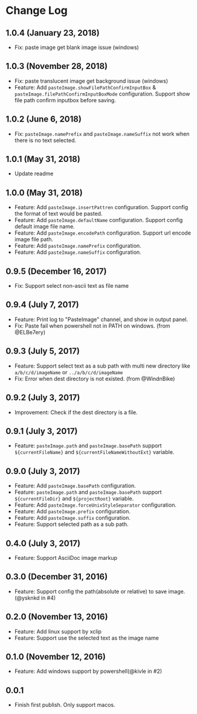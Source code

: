 # Change Log

## 1.0.4 (January 23, 2018)

- Fix: paste image get blank image issue (windows)

## 1.0.3 (November 28, 2018)

- Fix: paste translucent image get background issue (windows)
- Feature: Add `pasteImage.showFilePathConfirmInputBox` & `pasteImage.filePathConfirmInputBoxMode` configuration. Support show file path confirm inputbox before saving.

## 1.0.2 (June 6, 2018)

- Fix: `pasteImage.namePrefix` and `pasteImage.nameSuffix` not work when there is no text selected.

## 1.0.1 (May 31, 2018)

- Update readme

## 1.0.0 (May 31, 2018)

- Feature: Add `pasteImage.insertPattren` configuration. Support config the format of text would be pasted.
- Feature: Add `pasteImage.defaultName` configuration. Support config default image file name.
- Feature: Add `pasteImage.encodePath` configuration. Support url encode image file path.
- Feature: Add `pasteImage.namePrefix` configuration.
- Feature: Add `pasteImage.nameSuffix` configuration.

## 0.9.5 (December 16, 2017)

- Fix: Support select non-ascii text as file name

## 0.9.4 (July 7, 2017)

- Feature: Print log to "PasteImage" channel, and show in output panel.
- Fix: Paste fail when powershell not in PATH on windows. (from @ELBe7ery)

## 0.9.3 (July 5, 2017)

- Feature: Support select text as a sub path with multi new directory like `a/b/c/d/imageName` or `../a/b/c/d/imageName`
- Fix: Error when dest directory is not existed. (from @WindnBike)

## 0.9.2 (July 3, 2017)

- Improvement: Check if the dest directory is a file.

## 0.9.1 (July 3, 2017)

- Feature: `pasteImage.path` and `pasteImage.basePath` support `${currentFileName}` and `${currentFileNameWithoutExt}` variable.

## 0.9.0 (July 3, 2017)

- Feature: Add `pasteImage.basePath` configuration.
- Feature: `pasteImage.path` and `pasteImage.basePath` support `${currentFileDir}` and `${projectRoot}` variable.
- Feature: Add `pasteImage.forceUnixStyleSeparator` configuration.
- Feature: Add `pasteImage.prefix` configuration.
- Feature: Add `pasteImage.suffix` configuration.
- Feature: Support selected path as a sub path.

## 0.4.0 (July 3, 2017)

- Feature: Support AsciiDoc image markup

## 0.3.0 (December 31, 2016)

- Feature: Support config the path(absolute or relative) to save image.(@ysknkd in #4)

## 0.2.0 (November 13, 2016)

- Feature: Add linux support by xclip
- Feature: Support use the selected text as the image name

## 0.1.0 (November 12, 2016)

- Feature: Add windows support by powershell(@kivle in #2)

## 0.0.1

- Finish first publish. Only support macos.